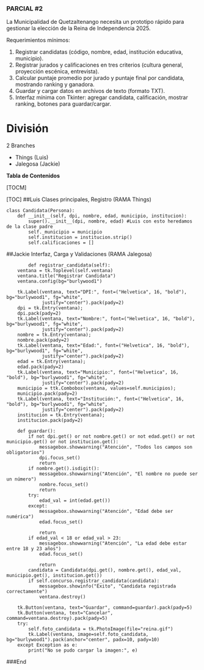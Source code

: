 ### PARCIAL #2

La Municipalidad de Quetzaltenango necesita un prototipo rápido para gestionar la elección de la Reina de Independencia 2025.

Requerimientos mínimos: 
1. Registrar candidatas (código, nombre, edad, institución educativa, municipio).
2. Registrar jurados y calificaciones en tres criterios (cultura general, proyección escénica, entrevista).
3. Calcular puntaje promedio por jurado y puntaje final por candidata, mostrando ranking y ganadora.
4. Guardar y cargar datos en archivos de texto (formato TXT).
5. Interfaz mínima con Tkinter: agregar candidata, calificación, mostrar ranking, botones para guardar/cargar.

# División
 2 Branches
 - Things (Luis)
 - Jalegosa (Jackie)

**Tabla de Contenidos**

[TOCM]

[TOC]
##Luis 
Clases principales,  Registro (RAMA Things)
```
class Candidata(Persona):
    def __init__(self, dpi, nombre, edad, municipio, institucion):
        super().__init__(dpi, nombre, edad) #Luis con esto heredamos de la clase padre
        self._municipio = municipio
        self.institucion = institucion.strip()
        self.calificaciones = []
```

##Jackie 
Interfaz, Carga y Validaciones (RAMA Jalegosa)


    
            def registrar_candidata(self):
        ventana = tk.Toplevel(self.ventana)
        ventana.title("Registrar Candidata")
        ventana.config(bg="burlywood1")

        tk.Label(ventana, text="DPI:", font=("Helvetica", 16, "bold"), bg="burlywood1", fg="white",
                 justify="center").pack(pady=2)
        dpi = tk.Entry(ventana);
        dpi.pack(pady=2)
        tk.Label(ventana, text="Nombre:", font=("Helvetica", 16, "bold"), bg="burlywood1", fg="white",
                 justify="center").pack(pady=2)
        nombre = tk.Entry(ventana);
        nombre.pack(pady=2)
        tk.Label(ventana, text="Edad:", font=("Helvetica", 16, "bold"), bg="burlywood1", fg="white",
                 justify="center").pack(pady=2)
        edad = tk.Entry(ventana);
        edad.pack(pady=2)
        tk.Label(ventana, text="Municipio:", font=("Helvetica", 16, "bold"), bg="burlywood1", fg="white",
                 justify="center").pack(pady=2)
        municipio = ttk.Combobox(ventana, values=self.municipios);
        municipio.pack(pady=2)
        tk.Label(ventana, text="Institución:", font=("Helvetica", 16, "bold"), bg="burlywood1", fg="white",
                 justify="center").pack(pady=2)
        institucion = tk.Entry(ventana);
        institucion.pack(pady=2)

        def guardar():
            if not dpi.get() or not nombre.get() or not edad.get() or not municipio.get() or not institucion.get():
                messagebox.showwarning("Atención", "Todos los campos son obligatorios")
                dpi.focus_set()
                return
            if nombre.get().isdigit():
                messagebox.showwarning("Atención", "El nombre no puede ser un número")
                nombre.focus_set()
                return
            try:
                edad_val = int(edad.get())
            except:
                messagebox.showwarning("Atención", "Edad debe ser numérica")
                edad.focus_set()

                return
            if edad_val < 18 or edad_val > 23:
                messagebox.showwarning("Atención", "La edad debe estar entre 18 y 23 años")
                edad.focus_set()

                return
            candidata = Candidata(dpi.get(), nombre.get(), edad_val, municipio.get(), institucion.get())
            if self.concurso.registrar_candidata(candidata):
                messagebox.showinfo("Éxito", "Candidata registrada correctamente")
                ventana.destroy()

        tk.Button(ventana, text="Guardar", command=guardar).pack(pady=5)
        tk.Button(ventana, text="Cancelar", command=ventana.destroy).pack(pady=5)
        try:
            self.foto_candidata = tk.PhotoImage(file="reina.gif")
            tk.Label(ventana, image=self.foto_candidata, bg="burlywood1").pack(anchor="center", padx=10, pady=10)
        except Exception as e:
            print("No se pudo cargar la imagen:", e)
###End
